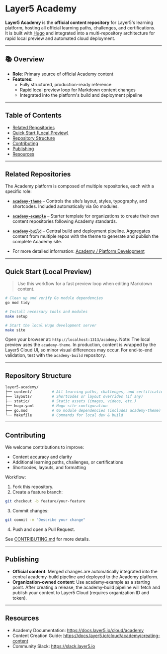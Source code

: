 # Layer5 Academy

**Layer5 Academy** is the **official content repository** for Layer5's learning platform, hosting all official learning paths, challenges, and certifications.  
It is built with [Hugo](https://gohugo.io/) and integrated into a multi-repository architecture for rapid local preview and automated cloud deployment.

---

## 📚 Overview

- **Role**: Primary source of official Academy content 
- **Features**:
  - Fully structured, production-ready reference
  - Rapid local preview loop for Markdown content changes
  - Integrated into the platform's build and deployment pipeline

---

## Table of Contents

- [Related Repositories](#-related-repositories)
- [Quick Start (Local Preview)](#-quick-start-local-preview)
- [Repository Structure](#repository-structure)
- [Contributing](#contributing)
- [Publishing](#publishing)
- [Resources](#resources)

---

## Related Repositories

The Academy platform is composed of multiple repositories, each with a specific role:

- **[`academy-theme`](https://github.com/layer5io/academy-theme)** – Controls the site’s layout, styles, typography, and shortcodes. Included automatically via Go modules.  
- **[`academy-example`](https://github.com/layer5io/academy-example)** – Starter template for organizations to create their own content repositories following Academy standards.  
- **[`academy-build`](https://github.com/layer5io/academy-build)** – Central build and deployment pipeline. Aggregates content from multiple repos with the theme to generate and publish the complete Academy site.

- For more detailed information: [Academy / Platform Development](https://docs.layer5.io/cloud/academy/platform-development/)
---

## Quick Start (Local Preview)

> Use this workflow for a fast preview loop when editing Markdown content.

```bash
# Clean up and verify Go module dependencies
go mod tidy

# Install necessary tools and modules
make setup

# Start the local Hugo development server
make site

```

Open your browser at: ```http://localhost:1313/academy```. Note: The local preview uses the ```academy-theme```. In production, content is wrapped by the Layer5 Cloud UI, so minor visual differences may occur. For end-to-end validation, test with the ```academy-build``` repository.

---

## Repository Structure
```bash
layer5-academy/
├── content/         # All learning paths, challenges, and certifications (Markdown)
├── layouts/         # Shortcodes or layout overrides (if any)
├── static/          # Static assets (images, videos, etc.)
├── hugo.yaml        # Hugo site configuration
├── go.mod           # Go module dependencies (includes academy-theme)
└── Makefile         # Commands for local dev & build
```
---

## Contributing

We welcome contributions to improve:
- Content accuracy and clarity
- Additional learning paths, challenges, or certifications
- Shortcodes, layouts, and formatting

Workflow:
1. Fork this repository.
2. Create a feature branch:
```bash
git checkout -b feature/your-feature
```
3. Commit changes:
```bash
git commit -m "Describe your change"
```
4. Push and open a Pull Request.

See [CONTRIBUTING.md](CONTRIBUTING.md) for more details.

---

## Publishing
- **Official content**: Merged changes are automatically integrated into the central academy-build pipeline and deployed to the Academy platform.
- **Organization-owned content**: Use academy-example as a starting point.
After creating a release, the academy-build pipeline will fetch and publish your content to Layer5 Cloud (requires organization ID and token).

---

## Resources
- Academy Documentation: https://docs.layer5.io/cloud/academy
- Content Creation Guide: https://docs.layer5.io/cloud/academy/creating-content
- Community Slack: https://slack.layer5.io